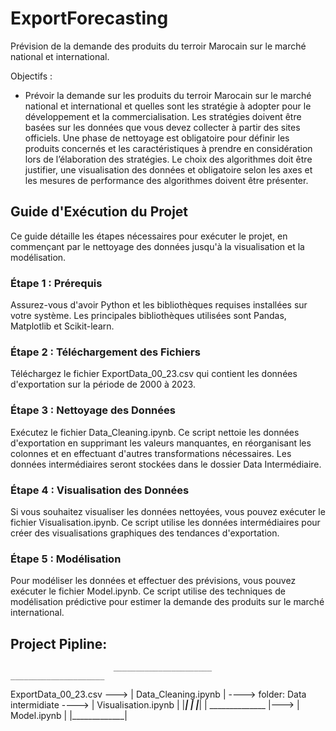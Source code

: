 # ExportForecasting

Prévision de la demande des produits du terroir Marocain sur le marché national et international.

Objectifs :
- Prévoir la demande sur les produits du terroir Marocain sur le marché national
et international et quelles sont les stratégie à adopter pour le développement et la
commercialisation. Les stratégies doivent être basées sur les données que vous devez
collecter à partir des sites officiels. Une phase de nettoyage est obligatoire pour définir
les produits concernés et les caractéristiques à prendre en considération lors de
l’élaboration des stratégies. Le choix des algorithmes doit être justifier, une
visualisation des données et obligatoire selon les axes et les mesures de performance
des algorithmes doivent être présenter.


## Guide d'Exécution du Projet

Ce guide détaille les étapes nécessaires pour exécuter le projet, en commençant par le nettoyage des données jusqu'à la visualisation et la modélisation.
### Étape 1 : Prérequis

Assurez-vous d'avoir Python et les bibliothèques requises installées sur votre système. Les principales bibliothèques utilisées sont Pandas, Matplotlib et Scikit-learn.

### Étape 2 : Téléchargement des Fichiers

Téléchargez le fichier ExportData_00_23.csv qui contient les données d'exportation sur la période de 2000 à 2023.

### Étape 3 : Nettoyage des Données

Exécutez le fichier Data_Cleaning.ipynb. Ce script nettoie les données d'exportation en supprimant les valeurs manquantes, en réorganisant les colonnes et en effectuant d'autres transformations nécessaires. Les données intermédiaires seront stockées dans le dossier Data Intermédiaire.

### Étape 4 : Visualisation des Données 

Si vous souhaitez visualiser les données nettoyées, vous pouvez exécuter le fichier Visualisation.ipynb. Ce script utilise les données intermédiaires pour créer des visualisations graphiques des tendances d'exportation.

### Étape 5 : Modélisation 

Pour modéliser les données et effectuer des prévisions, vous pouvez exécuter le fichier Model.ipynb. Ce script utilise des techniques de modélisation prédictive pour estimer la demande des produits sur le marché international.



## Project Pipline:

                           ______________________                                          _____________________
ExportData_00_23.csv  ---> | Data_Cleaning.ipynb | ---->  folder: Data intermidiate ----> | Visualisation.ipynb |
                           |_____________________|                                  |     |_____________________|
                                                                                    |     ______________
                                                                                    |---> | Model.ipynb |
                                                                                          |_____________|


